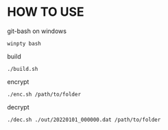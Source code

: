 # HOW TO USE

git-bash on windows

```
winpty bash
```

build

```
./build.sh
```

encrypt

```
./enc.sh /path/to/folder
```

decrypt

```
./dec.sh ./out/20220101_000000.dat /path/to/folder
```
